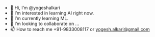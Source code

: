 - 👋 Hi, I’m @yogeshalkari
- 👀 I’m interested in learning AI right now.
- 🌱 I’m currently learning ML.
- 💞️ I’m looking to collaborate on ...
- 📫 How to reach me +91-9833008117 or yogesh.alkari@gmail.com

<!---
yogeshalkari/yogeshalkari is a ✨ special ✨ repository because its `README.md` (this file) appears on your GitHub profile.
You can click the Preview link to take a look at your changes.
--->
